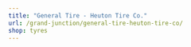 ```yaml
---
title: "General Tire - Heuton Tire Co."
url: /grand-junction/general-tire-heuton-tire-co/
shop: tyres
---
```

